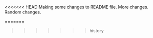 <<<<<<< HEAD
Making some changes to README file.
More changes.
Random changes.

=======
>>>>>>> history
